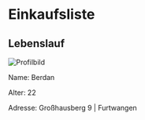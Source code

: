 # Einkaufsliste

## Lebenslauf

![Profilbild](https://github.com/derberda/Einkaufsliste/blob/local/Profilbild.png)

Name: Berdan

Alter: 22

Adresse: Großhausberg 9 | Furtwangen

